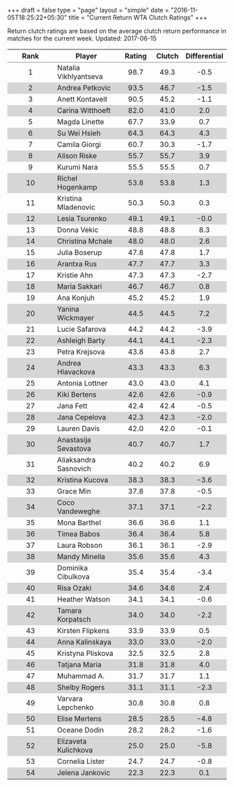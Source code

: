 +++
draft = false
type = "page" 
layout = "simple"
date = "2016-11-05T18:25:22+05:30"
title = "Current Return WTA Clutch Ratings"
+++


Return clutch ratings are based on the average clutch return performance in matches for the current week. Updated: 2017-06-15


<table class='gmisc_table' style='border-collapse: collapse; margin-top: 1em; margin-bottom: 1em;' >
<thead>
<tr>
<th style='border-bottom: 1px solid grey; border-top: 2px solid grey; text-align: center;'>Rank</th>
<th style='border-bottom: 1px solid grey; border-top: 2px solid grey; text-align: center;'>Player</th>
<th style='border-bottom: 1px solid grey; border-top: 2px solid grey; text-align: center;'>Rating</th>
<th style='border-bottom: 1px solid grey; border-top: 2px solid grey; text-align: center;'>Clutch</th>
<th style='border-bottom: 1px solid grey; border-top: 2px solid grey; text-align: center;'>Differential</th>
</tr>
</thead>
<tbody>
<tr>
<td style='width:40%; text-align: center;'>1</td>
<td style='width:40%; text-align: left;'>Natalia Vikhlyantseva</td>
<td style='width:40%; text-align: center;'>98.7</td>
<td style='width:40%; text-align: center;'>49.3</td>
<td style='width:40%; text-align: center;'>-0.5</td>
</tr>
<tr style='background-color: #d6d6d6;'>
<td style='width:40%; background-color: #d6d6d6; text-align: center;'>2</td>
<td style='width:40%; background-color: #d6d6d6; text-align: left;'>Andrea Petkovic</td>
<td style='width:40%; background-color: #d6d6d6; text-align: center;'>93.5</td>
<td style='width:40%; background-color: #d6d6d6; text-align: center;'>46.7</td>
<td style='width:40%; background-color: #d6d6d6; text-align: center;'>-1.5</td>
</tr>
<tr>
<td style='width:40%; text-align: center;'>3</td>
<td style='width:40%; text-align: left;'>Anett Kontaveit</td>
<td style='width:40%; text-align: center;'>90.5</td>
<td style='width:40%; text-align: center;'>45.2</td>
<td style='width:40%; text-align: center;'>-1.1</td>
</tr>
<tr style='background-color: #d6d6d6;'>
<td style='width:40%; background-color: #d6d6d6; text-align: center;'>4</td>
<td style='width:40%; background-color: #d6d6d6; text-align: left;'>Carina Witthoeft</td>
<td style='width:40%; background-color: #d6d6d6; text-align: center;'>82.0</td>
<td style='width:40%; background-color: #d6d6d6; text-align: center;'>41.0</td>
<td style='width:40%; background-color: #d6d6d6; text-align: center;'>2.0</td>
</tr>
<tr>
<td style='width:40%; text-align: center;'>5</td>
<td style='width:40%; text-align: left;'>Magda Linette</td>
<td style='width:40%; text-align: center;'>67.7</td>
<td style='width:40%; text-align: center;'>33.9</td>
<td style='width:40%; text-align: center;'>0.7</td>
</tr>
<tr style='background-color: #d6d6d6;'>
<td style='width:40%; background-color: #d6d6d6; text-align: center;'>6</td>
<td style='width:40%; background-color: #d6d6d6; text-align: left;'>Su Wei Hsieh</td>
<td style='width:40%; background-color: #d6d6d6; text-align: center;'>64.3</td>
<td style='width:40%; background-color: #d6d6d6; text-align: center;'>64.3</td>
<td style='width:40%; background-color: #d6d6d6; text-align: center;'>4.3</td>
</tr>
<tr>
<td style='width:40%; text-align: center;'>7</td>
<td style='width:40%; text-align: left;'>Camila Giorgi</td>
<td style='width:40%; text-align: center;'>60.7</td>
<td style='width:40%; text-align: center;'>30.3</td>
<td style='width:40%; text-align: center;'>-1.7</td>
</tr>
<tr style='background-color: #d6d6d6;'>
<td style='width:40%; background-color: #d6d6d6; text-align: center;'>8</td>
<td style='width:40%; background-color: #d6d6d6; text-align: left;'>Alison Riske</td>
<td style='width:40%; background-color: #d6d6d6; text-align: center;'>55.7</td>
<td style='width:40%; background-color: #d6d6d6; text-align: center;'>55.7</td>
<td style='width:40%; background-color: #d6d6d6; text-align: center;'>3.9</td>
</tr>
<tr>
<td style='width:40%; text-align: center;'>9</td>
<td style='width:40%; text-align: left;'>Kurumi Nara</td>
<td style='width:40%; text-align: center;'>55.5</td>
<td style='width:40%; text-align: center;'>55.5</td>
<td style='width:40%; text-align: center;'>0.7</td>
</tr>
<tr style='background-color: #d6d6d6;'>
<td style='width:40%; background-color: #d6d6d6; text-align: center;'>10</td>
<td style='width:40%; background-color: #d6d6d6; text-align: left;'>Richel Hogenkamp</td>
<td style='width:40%; background-color: #d6d6d6; text-align: center;'>53.8</td>
<td style='width:40%; background-color: #d6d6d6; text-align: center;'>53.8</td>
<td style='width:40%; background-color: #d6d6d6; text-align: center;'>1.3</td>
</tr>
<tr>
<td style='width:40%; text-align: center;'>11</td>
<td style='width:40%; text-align: left;'>Kristina Mladenovic</td>
<td style='width:40%; text-align: center;'>50.3</td>
<td style='width:40%; text-align: center;'>50.3</td>
<td style='width:40%; text-align: center;'>0.3</td>
</tr>
<tr style='background-color: #d6d6d6;'>
<td style='width:40%; background-color: #d6d6d6; text-align: center;'>12</td>
<td style='width:40%; background-color: #d6d6d6; text-align: left;'>Lesia Tsurenko</td>
<td style='width:40%; background-color: #d6d6d6; text-align: center;'>49.1</td>
<td style='width:40%; background-color: #d6d6d6; text-align: center;'>49.1</td>
<td style='width:40%; background-color: #d6d6d6; text-align: center;'>-0.0</td>
</tr>
<tr>
<td style='width:40%; text-align: center;'>13</td>
<td style='width:40%; text-align: left;'>Donna Vekic</td>
<td style='width:40%; text-align: center;'>48.8</td>
<td style='width:40%; text-align: center;'>48.8</td>
<td style='width:40%; text-align: center;'>8.3</td>
</tr>
<tr style='background-color: #d6d6d6;'>
<td style='width:40%; background-color: #d6d6d6; text-align: center;'>14</td>
<td style='width:40%; background-color: #d6d6d6; text-align: left;'>Christina Mchale</td>
<td style='width:40%; background-color: #d6d6d6; text-align: center;'>48.0</td>
<td style='width:40%; background-color: #d6d6d6; text-align: center;'>48.0</td>
<td style='width:40%; background-color: #d6d6d6; text-align: center;'>2.6</td>
</tr>
<tr>
<td style='width:40%; text-align: center;'>15</td>
<td style='width:40%; text-align: left;'>Julia Boserup</td>
<td style='width:40%; text-align: center;'>47.8</td>
<td style='width:40%; text-align: center;'>47.8</td>
<td style='width:40%; text-align: center;'>1.7</td>
</tr>
<tr style='background-color: #d6d6d6;'>
<td style='width:40%; background-color: #d6d6d6; text-align: center;'>16</td>
<td style='width:40%; background-color: #d6d6d6; text-align: left;'>Arantxa Rus</td>
<td style='width:40%; background-color: #d6d6d6; text-align: center;'>47.7</td>
<td style='width:40%; background-color: #d6d6d6; text-align: center;'>47.7</td>
<td style='width:40%; background-color: #d6d6d6; text-align: center;'>3.3</td>
</tr>
<tr>
<td style='width:40%; text-align: center;'>17</td>
<td style='width:40%; text-align: left;'>Kristie Ahn</td>
<td style='width:40%; text-align: center;'>47.3</td>
<td style='width:40%; text-align: center;'>47.3</td>
<td style='width:40%; text-align: center;'>-2.7</td>
</tr>
<tr style='background-color: #d6d6d6;'>
<td style='width:40%; background-color: #d6d6d6; text-align: center;'>18</td>
<td style='width:40%; background-color: #d6d6d6; text-align: left;'>Maria Sakkari</td>
<td style='width:40%; background-color: #d6d6d6; text-align: center;'>46.7</td>
<td style='width:40%; background-color: #d6d6d6; text-align: center;'>46.7</td>
<td style='width:40%; background-color: #d6d6d6; text-align: center;'>0.8</td>
</tr>
<tr>
<td style='width:40%; text-align: center;'>19</td>
<td style='width:40%; text-align: left;'>Ana Konjuh</td>
<td style='width:40%; text-align: center;'>45.2</td>
<td style='width:40%; text-align: center;'>45.2</td>
<td style='width:40%; text-align: center;'>1.9</td>
</tr>
<tr style='background-color: #d6d6d6;'>
<td style='width:40%; background-color: #d6d6d6; text-align: center;'>20</td>
<td style='width:40%; background-color: #d6d6d6; text-align: left;'>Yanina Wickmayer</td>
<td style='width:40%; background-color: #d6d6d6; text-align: center;'>44.5</td>
<td style='width:40%; background-color: #d6d6d6; text-align: center;'>44.5</td>
<td style='width:40%; background-color: #d6d6d6; text-align: center;'>7.2</td>
</tr>
<tr>
<td style='width:40%; text-align: center;'>21</td>
<td style='width:40%; text-align: left;'>Lucie Safarova</td>
<td style='width:40%; text-align: center;'>44.2</td>
<td style='width:40%; text-align: center;'>44.2</td>
<td style='width:40%; text-align: center;'>-3.9</td>
</tr>
<tr style='background-color: #d6d6d6;'>
<td style='width:40%; background-color: #d6d6d6; text-align: center;'>22</td>
<td style='width:40%; background-color: #d6d6d6; text-align: left;'>Ashleigh Barty</td>
<td style='width:40%; background-color: #d6d6d6; text-align: center;'>44.1</td>
<td style='width:40%; background-color: #d6d6d6; text-align: center;'>44.1</td>
<td style='width:40%; background-color: #d6d6d6; text-align: center;'>-2.3</td>
</tr>
<tr>
<td style='width:40%; text-align: center;'>23</td>
<td style='width:40%; text-align: left;'>Petra Krejsova</td>
<td style='width:40%; text-align: center;'>43.8</td>
<td style='width:40%; text-align: center;'>43.8</td>
<td style='width:40%; text-align: center;'>2.7</td>
</tr>
<tr style='background-color: #d6d6d6;'>
<td style='width:40%; background-color: #d6d6d6; text-align: center;'>24</td>
<td style='width:40%; background-color: #d6d6d6; text-align: left;'>Andrea Hlavackova</td>
<td style='width:40%; background-color: #d6d6d6; text-align: center;'>43.3</td>
<td style='width:40%; background-color: #d6d6d6; text-align: center;'>43.3</td>
<td style='width:40%; background-color: #d6d6d6; text-align: center;'>6.3</td>
</tr>
<tr>
<td style='width:40%; text-align: center;'>25</td>
<td style='width:40%; text-align: left;'>Antonia Lottner</td>
<td style='width:40%; text-align: center;'>43.0</td>
<td style='width:40%; text-align: center;'>43.0</td>
<td style='width:40%; text-align: center;'>4.1</td>
</tr>
<tr style='background-color: #d6d6d6;'>
<td style='width:40%; background-color: #d6d6d6; text-align: center;'>26</td>
<td style='width:40%; background-color: #d6d6d6; text-align: left;'>Kiki Bertens</td>
<td style='width:40%; background-color: #d6d6d6; text-align: center;'>42.6</td>
<td style='width:40%; background-color: #d6d6d6; text-align: center;'>42.6</td>
<td style='width:40%; background-color: #d6d6d6; text-align: center;'>-0.9</td>
</tr>
<tr>
<td style='width:40%; text-align: center;'>27</td>
<td style='width:40%; text-align: left;'>Jana Fett</td>
<td style='width:40%; text-align: center;'>42.4</td>
<td style='width:40%; text-align: center;'>42.4</td>
<td style='width:40%; text-align: center;'>-0.5</td>
</tr>
<tr style='background-color: #d6d6d6;'>
<td style='width:40%; background-color: #d6d6d6; text-align: center;'>28</td>
<td style='width:40%; background-color: #d6d6d6; text-align: left;'>Jana Cepelova</td>
<td style='width:40%; background-color: #d6d6d6; text-align: center;'>42.3</td>
<td style='width:40%; background-color: #d6d6d6; text-align: center;'>42.3</td>
<td style='width:40%; background-color: #d6d6d6; text-align: center;'>-2.0</td>
</tr>
<tr>
<td style='width:40%; text-align: center;'>29</td>
<td style='width:40%; text-align: left;'>Lauren Davis</td>
<td style='width:40%; text-align: center;'>42.0</td>
<td style='width:40%; text-align: center;'>42.0</td>
<td style='width:40%; text-align: center;'>-0.1</td>
</tr>
<tr style='background-color: #d6d6d6;'>
<td style='width:40%; background-color: #d6d6d6; text-align: center;'>30</td>
<td style='width:40%; background-color: #d6d6d6; text-align: left;'>Anastasija Sevastova</td>
<td style='width:40%; background-color: #d6d6d6; text-align: center;'>40.7</td>
<td style='width:40%; background-color: #d6d6d6; text-align: center;'>40.7</td>
<td style='width:40%; background-color: #d6d6d6; text-align: center;'>1.7</td>
</tr>
<tr>
<td style='width:40%; text-align: center;'>31</td>
<td style='width:40%; text-align: left;'>Aliaksandra Sasnovich</td>
<td style='width:40%; text-align: center;'>40.2</td>
<td style='width:40%; text-align: center;'>40.2</td>
<td style='width:40%; text-align: center;'>6.9</td>
</tr>
<tr style='background-color: #d6d6d6;'>
<td style='width:40%; background-color: #d6d6d6; text-align: center;'>32</td>
<td style='width:40%; background-color: #d6d6d6; text-align: left;'>Kristina Kucova</td>
<td style='width:40%; background-color: #d6d6d6; text-align: center;'>38.3</td>
<td style='width:40%; background-color: #d6d6d6; text-align: center;'>38.3</td>
<td style='width:40%; background-color: #d6d6d6; text-align: center;'>-3.6</td>
</tr>
<tr>
<td style='width:40%; text-align: center;'>33</td>
<td style='width:40%; text-align: left;'>Grace Min</td>
<td style='width:40%; text-align: center;'>37.8</td>
<td style='width:40%; text-align: center;'>37.8</td>
<td style='width:40%; text-align: center;'>-0.5</td>
</tr>
<tr style='background-color: #d6d6d6;'>
<td style='width:40%; background-color: #d6d6d6; text-align: center;'>34</td>
<td style='width:40%; background-color: #d6d6d6; text-align: left;'>Coco Vandeweghe</td>
<td style='width:40%; background-color: #d6d6d6; text-align: center;'>37.1</td>
<td style='width:40%; background-color: #d6d6d6; text-align: center;'>37.1</td>
<td style='width:40%; background-color: #d6d6d6; text-align: center;'>-2.2</td>
</tr>
<tr>
<td style='width:40%; text-align: center;'>35</td>
<td style='width:40%; text-align: left;'>Mona Barthel</td>
<td style='width:40%; text-align: center;'>36.6</td>
<td style='width:40%; text-align: center;'>36.6</td>
<td style='width:40%; text-align: center;'>1.1</td>
</tr>
<tr style='background-color: #d6d6d6;'>
<td style='width:40%; background-color: #d6d6d6; text-align: center;'>36</td>
<td style='width:40%; background-color: #d6d6d6; text-align: left;'>Timea Babos</td>
<td style='width:40%; background-color: #d6d6d6; text-align: center;'>36.4</td>
<td style='width:40%; background-color: #d6d6d6; text-align: center;'>36.4</td>
<td style='width:40%; background-color: #d6d6d6; text-align: center;'>5.8</td>
</tr>
<tr>
<td style='width:40%; text-align: center;'>37</td>
<td style='width:40%; text-align: left;'>Laura Robson</td>
<td style='width:40%; text-align: center;'>36.1</td>
<td style='width:40%; text-align: center;'>36.1</td>
<td style='width:40%; text-align: center;'>-2.9</td>
</tr>
<tr style='background-color: #d6d6d6;'>
<td style='width:40%; background-color: #d6d6d6; text-align: center;'>38</td>
<td style='width:40%; background-color: #d6d6d6; text-align: left;'>Mandy Minella</td>
<td style='width:40%; background-color: #d6d6d6; text-align: center;'>35.6</td>
<td style='width:40%; background-color: #d6d6d6; text-align: center;'>35.6</td>
<td style='width:40%; background-color: #d6d6d6; text-align: center;'>4.3</td>
</tr>
<tr>
<td style='width:40%; text-align: center;'>39</td>
<td style='width:40%; text-align: left;'>Dominika Cibulkova</td>
<td style='width:40%; text-align: center;'>35.4</td>
<td style='width:40%; text-align: center;'>35.4</td>
<td style='width:40%; text-align: center;'>-3.4</td>
</tr>
<tr style='background-color: #d6d6d6;'>
<td style='width:40%; background-color: #d6d6d6; text-align: center;'>40</td>
<td style='width:40%; background-color: #d6d6d6; text-align: left;'>Risa Ozaki</td>
<td style='width:40%; background-color: #d6d6d6; text-align: center;'>34.6</td>
<td style='width:40%; background-color: #d6d6d6; text-align: center;'>34.6</td>
<td style='width:40%; background-color: #d6d6d6; text-align: center;'>2.4</td>
</tr>
<tr>
<td style='width:40%; text-align: center;'>41</td>
<td style='width:40%; text-align: left;'>Heather Watson</td>
<td style='width:40%; text-align: center;'>34.1</td>
<td style='width:40%; text-align: center;'>34.1</td>
<td style='width:40%; text-align: center;'>-0.6</td>
</tr>
<tr style='background-color: #d6d6d6;'>
<td style='width:40%; background-color: #d6d6d6; text-align: center;'>42</td>
<td style='width:40%; background-color: #d6d6d6; text-align: left;'>Tamara Korpatsch</td>
<td style='width:40%; background-color: #d6d6d6; text-align: center;'>34.0</td>
<td style='width:40%; background-color: #d6d6d6; text-align: center;'>34.0</td>
<td style='width:40%; background-color: #d6d6d6; text-align: center;'>-2.2</td>
</tr>
<tr>
<td style='width:40%; text-align: center;'>43</td>
<td style='width:40%; text-align: left;'>Kirsten Flipkens</td>
<td style='width:40%; text-align: center;'>33.9</td>
<td style='width:40%; text-align: center;'>33.9</td>
<td style='width:40%; text-align: center;'>0.5</td>
</tr>
<tr style='background-color: #d6d6d6;'>
<td style='width:40%; background-color: #d6d6d6; text-align: center;'>44</td>
<td style='width:40%; background-color: #d6d6d6; text-align: left;'>Anna Kalinskaya</td>
<td style='width:40%; background-color: #d6d6d6; text-align: center;'>33.0</td>
<td style='width:40%; background-color: #d6d6d6; text-align: center;'>33.0</td>
<td style='width:40%; background-color: #d6d6d6; text-align: center;'>-2.0</td>
</tr>
<tr>
<td style='width:40%; text-align: center;'>45</td>
<td style='width:40%; text-align: left;'>Kristyna Pliskova</td>
<td style='width:40%; text-align: center;'>32.5</td>
<td style='width:40%; text-align: center;'>32.5</td>
<td style='width:40%; text-align: center;'>2.8</td>
</tr>
<tr style='background-color: #d6d6d6;'>
<td style='width:40%; background-color: #d6d6d6; text-align: center;'>46</td>
<td style='width:40%; background-color: #d6d6d6; text-align: left;'>Tatjana Maria</td>
<td style='width:40%; background-color: #d6d6d6; text-align: center;'>31.8</td>
<td style='width:40%; background-color: #d6d6d6; text-align: center;'>31.8</td>
<td style='width:40%; background-color: #d6d6d6; text-align: center;'>4.0</td>
</tr>
<tr>
<td style='width:40%; text-align: center;'>47</td>
<td style='width:40%; text-align: left;'>Muhammad A.</td>
<td style='width:40%; text-align: center;'>31.7</td>
<td style='width:40%; text-align: center;'>31.7</td>
<td style='width:40%; text-align: center;'>1.1</td>
</tr>
<tr style='background-color: #d6d6d6;'>
<td style='width:40%; background-color: #d6d6d6; text-align: center;'>48</td>
<td style='width:40%; background-color: #d6d6d6; text-align: left;'>Shelby Rogers</td>
<td style='width:40%; background-color: #d6d6d6; text-align: center;'>31.1</td>
<td style='width:40%; background-color: #d6d6d6; text-align: center;'>31.1</td>
<td style='width:40%; background-color: #d6d6d6; text-align: center;'>-2.3</td>
</tr>
<tr>
<td style='width:40%; text-align: center;'>49</td>
<td style='width:40%; text-align: left;'>Varvara Lepchenko</td>
<td style='width:40%; text-align: center;'>30.8</td>
<td style='width:40%; text-align: center;'>30.8</td>
<td style='width:40%; text-align: center;'>0.8</td>
</tr>
<tr style='background-color: #d6d6d6;'>
<td style='width:40%; background-color: #d6d6d6; text-align: center;'>50</td>
<td style='width:40%; background-color: #d6d6d6; text-align: left;'>Elise Mertens</td>
<td style='width:40%; background-color: #d6d6d6; text-align: center;'>28.5</td>
<td style='width:40%; background-color: #d6d6d6; text-align: center;'>28.5</td>
<td style='width:40%; background-color: #d6d6d6; text-align: center;'>-4.8</td>
</tr>
<tr>
<td style='width:40%; text-align: center;'>51</td>
<td style='width:40%; text-align: left;'>Oceane Dodin</td>
<td style='width:40%; text-align: center;'>28.2</td>
<td style='width:40%; text-align: center;'>28.2</td>
<td style='width:40%; text-align: center;'>-1.6</td>
</tr>
<tr style='background-color: #d6d6d6;'>
<td style='width:40%; background-color: #d6d6d6; text-align: center;'>52</td>
<td style='width:40%; background-color: #d6d6d6; text-align: left;'>Elizaveta Kulichkova</td>
<td style='width:40%; background-color: #d6d6d6; text-align: center;'>25.0</td>
<td style='width:40%; background-color: #d6d6d6; text-align: center;'>25.0</td>
<td style='width:40%; background-color: #d6d6d6; text-align: center;'>-5.8</td>
</tr>
<tr>
<td style='width:40%; text-align: center;'>53</td>
<td style='width:40%; text-align: left;'>Cornelia Lister</td>
<td style='width:40%; text-align: center;'>24.7</td>
<td style='width:40%; text-align: center;'>24.7</td>
<td style='width:40%; text-align: center;'>-0.8</td>
</tr>
<tr style='background-color: #d6d6d6;'>
<td style='width:40%; background-color: #d6d6d6; border-bottom: 2px solid grey; text-align: center;'>54</td>
<td style='width:40%; background-color: #d6d6d6; border-bottom: 2px solid grey; text-align: left;'>Jelena Jankovic</td>
<td style='width:40%; background-color: #d6d6d6; border-bottom: 2px solid grey; text-align: center;'>22.3</td>
<td style='width:40%; background-color: #d6d6d6; border-bottom: 2px solid grey; text-align: center;'>22.3</td>
<td style='width:40%; background-color: #d6d6d6; border-bottom: 2px solid grey; text-align: center;'>0.1</td>
</tr>
</tbody>
</table>
